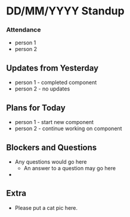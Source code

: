 # DD/MM/YYYY Standup

### Attendance
* person 1
* person 2

## Updates from Yesterday
* person 1 - completed component
* person 2 - no updates

## Plans for Today
* person 1 - start new component
* person 2 - continue working on component

## Blockers and Questions
* Any questions would go here
  * An answer to a question may go here
*  

## Extra
* Please put a cat pic here.